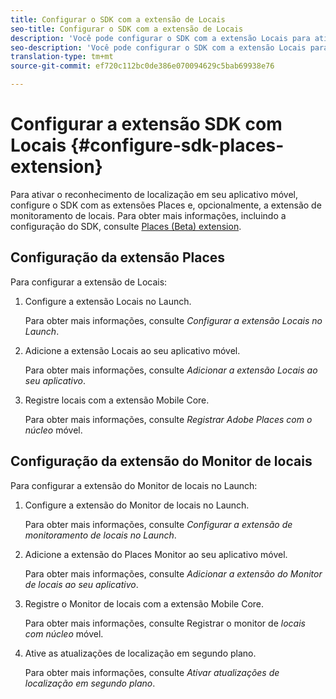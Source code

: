 ```yaml
---
title: Configurar o SDK com a extensão de Locais
seo-title: Configurar o SDK com a extensão de Locais
description: 'Você pode configurar o SDK com a extensão Locais para ativar o reconhecimento de localização no aplicativo móvel. '
seo-description: 'Você pode configurar o SDK com a extensão Locais para ativar o reconhecimento de localização no aplicativo móvel. '
translation-type: tm+mt
source-git-commit: ef720c112bc0de386e070094629c5bab69938e76

---
```



# Configurar a extensão SDK com Locais {#configure-sdk-places-extension}

Para ativar o reconhecimento de localização em seu aplicativo móvel, configure o SDK com as extensões Places e, opcionalmente, a extensão de monitoramento de locais. Para obter mais informações, incluindo a configuração do SDK, consulte [Places (Beta) extension](/help/configure-place-in-the-sdk/places-extension/places-extension.md).

## Configuração da extensão Places

Para configurar a extensão de Locais:

1. Configure a extensão Locais no Launch.

   Para obter mais informações, consulte *Configurar a extensão Locais no Launch*.

1. Adicione a extensão Locais ao seu aplicativo móvel.

   Para obter mais informações, consulte *Adicionar a extensão Locais ao seu aplicativo*.

1. Registre locais com a extensão Mobile Core.

   Para obter mais informações, consulte *Registrar Adobe Places com o núcleo* móvel.

## Configuração da extensão do Monitor de locais

Para configurar a extensão do Monitor de locais no Launch:

1. Configure a extensão do Monitor de locais no Launch.

   Para obter mais informações, consulte *Configurar a extensão de monitoramento de locais no Launch*.

2. Adicione a extensão do Places Monitor ao seu aplicativo móvel.

   Para obter mais informações, consulte *Adicionar a extensão do Monitor de locais ao seu aplicativo*.

3. Registre o Monitor de locais com a extensão Mobile Core.

   Para obter mais informações, consulte Registrar o monitor de *locais com núcleo* móvel.

4. Ative as atualizações de localização em segundo plano.

   Para obter mais informações, consulte *Ativar atualizações de localização em segundo plano*.
